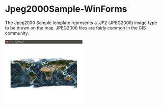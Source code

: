 # Jpeg2000Sample-WinForms
The Jpeg2000 Sample template represents a .JP2 (JPEG2000) image type to be drawn on the map.
JPEG2000 files are fairly common in the GIS community.

<img src="https://raw.githubusercontent.com/TG-Samples/Jpeg2000Sample-WinForms/master/Jpeg2000Sample_ScreenShot.png" width="50%" height="50%" />